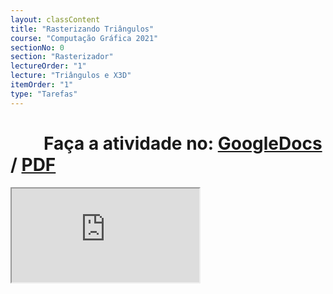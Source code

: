 ```yaml
---
layout: classContent
title: "Rasterizando Triângulos"
course: "Computação Gráfica 2021"
sectionNo: 0
section: "Rasterizador"
lectureOrder: "1"
lecture: "Triângulos e X3D"
itemOrder: "1"
type: "Tarefas"
---
```


# &nbsp;&nbsp;&nbsp;&nbsp;&nbsp;&nbsp;&nbsp;&nbsp;Faça a atividade no: [GoogleDocs](https://docs.google.com/document/d/1Tyo5PjYaNrXmrevq5w_ZGRX8FG_rzCE_/copy?usp=sharing&ouid=116972197927145487361&rtpof=true&sd=true) / [PDF](https://docs.google.com/document/d/1Tyo5PjYaNrXmrevq5w_ZGRX8FG_rzCE_/export?format=pdf&usp=sharing&ouid=116972197927145487361&rtpof=true&sd=true)

<iframe src="https://docs.google.com/document/d/1Tyo5PjYaNrXmrevq5w_ZGRX8FG_rzCE_/preview"></iframe>